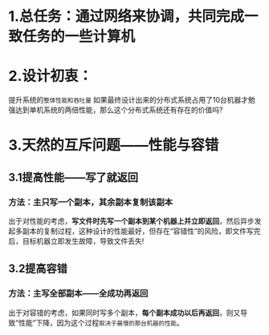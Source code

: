 # 1.总任务：通过网络来协调，共同完成一致任务的一些计算机

# 2.设计初衷：
 提升系统的`整体性能和吞吐量`
  如果最终设计出来的分布式系统占用了10台机器才勉强达到单机系统的两倍性能，那么这个分布式系统还有存在的价值吗?

# 3.天然的互斥问题——性能与容错

## 3.1提高性能——写了就返回
### 方法：主只写一个副本，其余副本复制该副本
  出于对性能的考虑，**写文件时先写一个副本到某个机器上并立即返回**，然后异步发起多副本的复制过程，这种设计的性能最好，但存在“容错性”的风险，即文件写完后，目标机器立即发生故障，导致文件丢失!

## 3.2提高容错
### 方法：主写全部副本——全成功再返回
  出于对容错的考虑，如果同时写多个副本，**每个副本成功以后再返回**，则又导致“性能”下降，因为这个过程`取决于最慢的那台机器的性能`。